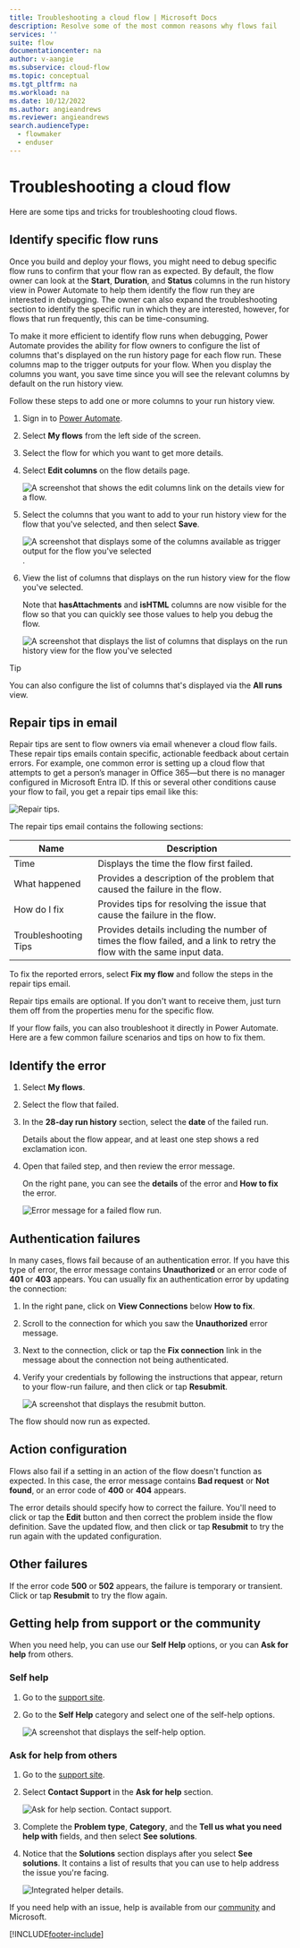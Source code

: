 ```yaml
---
title: Troubleshooting a cloud flow | Microsoft Docs
description: Resolve some of the most common reasons why flows fail
services: ''
suite: flow
documentationcenter: na
author: v-aangie
ms.subservice: cloud-flow
ms.topic: conceptual
ms.tgt_pltfrm: na
ms.workload: na
ms.date: 10/12/2022
ms.author: angieandrews
ms.reviewer: angieandrews
search.audienceType: 
  - flowmaker
  - enduser
---
```

# Troubleshooting a cloud flow

Here are some tips and tricks for troubleshooting cloud flows.

## Identify specific flow runs

Once you build and deploy your flows, you might need to debug specific flow runs to confirm that your flow ran as expected. By default, the flow owner can look at the **Start**, **Duration**, and **Status** columns in the run history view in Power Automate to help them identify the flow run they are interested in debugging. The owner can also expand the troubleshooting section to identify the specific run in which they are interested, however, for flows that run frequently, this can be time-consuming.

To make it more efficient to identify flow runs when debugging, Power Automate provides the ability for flow owners to configure the list of columns that's displayed on the run history page for each flow run. These columns map to the trigger outputs for your flow. When you display the columns you want, you save time since you will see the relevant columns by default on the run history view.

Follow these steps to add one or more columns to your run history view.

1. Sign in to [Power Automate](https://make.powerautomate.com).
1. Select **My flows** from the left side of the screen.
1. Select the flow for which you want to get more details.
1. Select **Edit columns** on the flow details page.

   ![A screenshot that shows the edit columns link on the details view for a flow.](./media/triggers-introduction/edit-columns.png)

1. Select the columns that you want to add to your run history view for the flow that you've selected, and then select **Save**.

   ![A screenshot that displays some of the columns available as trigger output for the flow you've selected](./media/triggers-introduction/select-flow-columns.png).

1. View the list of columns that displays on the run history view for the flow you've selected.

   Note that **hasAttachments** and **isHTML** columns are now visible for the flow so that you can quickly see those values to help you debug the flow.

   ![A screenshot that displays the list of columns that displays on the run history view for the flow you've selected ](./media/triggers-introduction/new-columns-run-history-view.png)

>[!TIP]
>You can also configure the list of columns that's displayed via the **All runs** view.

## Repair tips in email

Repair tips are sent to flow owners via email whenever a cloud flow fails. These repair tips emails contain specific, actionable feedback about certain errors. For example, one common error is setting up a cloud flow that attempts to get a person’s manager in Office 365—but there is no manager configured in Microsoft Entra ID. If this or several other conditions cause your flow to fail, you get a repair tips email like this:

![Repair tips.](media/fix-flow-failures/repair-tips-email-2.png)

The repair tips email contains the following sections:

Name|Description
---|---
Time|Displays the time the flow first failed.
What happened|Provides a description of the problem that caused the failure in the flow.
How do I fix|Provides tips for resolving the issue that cause the failure in the flow.
Troubleshooting Tips|Provides details including the number of times the flow failed, and a link to retry the flow with the same input data.

To fix the reported errors, select **Fix my flow** and follow the steps in the repair tips email.

Repair tips emails are optional. If you don't want to receive them, just turn them off from the properties menu for the specific flow.

If your flow fails, you can also troubleshoot it directly in Power Automate.  Here are a few common failure scenarios and tips on how to fix them.

## Identify the error

1. Select **My flows**.
1. Select the flow that failed.
1. In the **28-day run history** section, select the **date** of the failed run.
   
   Details about the flow appear, and at least one step shows a red exclamation icon.
1. Open that failed step, and then review the error message.

   On the right pane, you can see the **details** of the error and **How to fix** the error.

   ![Error message for a failed flow run.](./media/fix-flow-failures/identify-error.png)


## Authentication failures
In many cases, flows fail because of an authentication error. If you have this type of error, the error message contains **Unauthorized** or an error code of **401** or **403** appears. You can usually fix an authentication error by updating the connection:

1. In the right pane, click on **View Connections** below **How to fix**.
1. Scroll to the connection for which you saw the **Unauthorized** error message.
1. Next to the connection, click or tap the **Fix connection** link in the message about the connection not being authenticated.
1. Verify your credentials by following the instructions that appear, return to your flow-run failure, and then click or tap **Resubmit**.

   ![A screenshot that displays the resubmit button.](./media/fix-flow-failures/resubmit.png)
   
 The flow should now run as expected.

## Action configuration
Flows also fail if a setting in an action of the flow doesn't function as expected. In this case, the error message contains **Bad request** or **Not found**, or an error code of **400** or **404** appears.

The error details should specify how to correct the failure. You'll need to click or tap the **Edit** button and then correct the problem inside the flow definition. Save the updated flow, and then click or tap **Resubmit** to try the run again with the updated configuration.

## Other failures
If the error code **500** or **502** appears, the failure is temporary or transient. Click or tap **Resubmit** to try the flow again.

## Getting help from support or the community

When you need help, you can use our **Self Help** options, or you can **Ask for help** from others.

### Self help 

1. Go to the [support site](https://make.powerautomate.com/support/).
1. Go to the **Self Help** category and select one of the self-help options.

    ![A screenshot that displays the self-help option.](media/fix-flow-failures/self-help-section.png)

### Ask for help from others

1. Go to the [support site](https://make.powerautomate.com/support/).
1. Select **Contact Support** in the **Ask for help** section.
    
    ![Ask for help section. Contact support.](media/fix-flow-failures/ask-for-help.png)

1. Complete the **Problem type**, **Category**, and the **Tell us what you need help with** fields, and then select **See solutions**. 

1. Notice that the **Solutions** section displays after you select **See solutions**. It contains a list of results that you can use to help address the issue you're facing. 

    ![Integrated helper details.](media/fix-flow-failures/support-request.png)

If you need help with an issue, help is available from our [community](https://go.microsoft.com/fwlink/?LinkID=787467) and Microsoft. 



[!INCLUDE[footer-include](includes/footer-banner.md)]